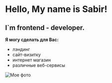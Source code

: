 # Hello, My name is Sabir!

## I`m frontend - developer.

**Я могу сделать для Вас:**

- лэндинг
- сайт-визитку
- интернет магазин
- различные веб-сервисы

![Мое фото](C:\Users\User\Desktop\Личное)